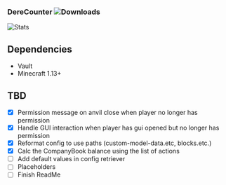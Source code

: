 ### DereCounter ![Downloads](https://img.shields.io/github/downloads/Dere-Wah/DereCounter/total)

![Stats](https://bstats.org/signatures/bukkit/DereCounter.svg)

## Dependencies
- Vault
- Minecraft 1.13+

## TBD
- [x] Permission message on anvil close when player no longer has permission
- [x] Handle GUI interaction when player has gui opened but no longer has permission
- [x] Reformat config to use paths (custom-model-data.etc, blocks.etc.)
- [x] Calc the CompanyBook balance using the list of actions
- [ ] Add default values in config retriever
- [ ] Placeholders
- [ ] Finish ReadMe